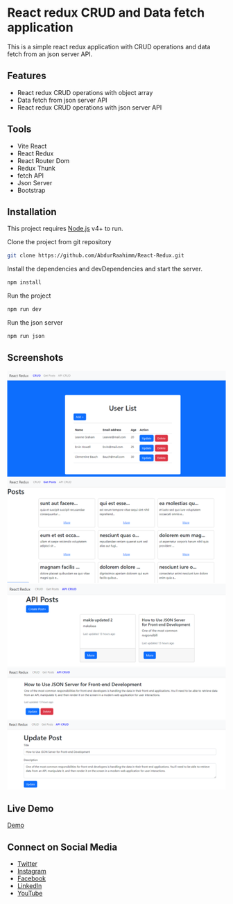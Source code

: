# React redux CRUD and Data fetch application 

This is a simple react redux application with CRUD operations and data fetch from an json server API. 

## Features 

- React redux CRUD operations with object array
- Data fetch from json server API
- React redux CRUD operations with json server API

## Tools

- Vite React
- React Redux
- React Router Dom
- Redux Thunk
- fetch API
- Json Server
- Bootstrap



## Installation

This project requires [Node.js](https://nodejs.org/) v4+ to run.

Clone the project from git repository

```sh
git clone https://github.com/AbdurRaahimm/React-Redux.git
```

Install the dependencies and devDependencies and start the server.

```sh
npm install
```
Run the project

```sh
npm run dev
```
Run the json server

```sh
npm run json
```

## Screenshots
![CRUD](public/image.png)
![fetch data](public/image-1.png)
![json server](public/image-2.png)
![DU](public/image-3.png)
![update](public/image4.png)

## Live Demo
[Demo](https://react-redux-crud-1.herokuapp.com/)



## Connect on Social Media
- [Twitter](https://twitter.com/AbdurRahim4G)
- [Instagram](https://www.instagram.com/abdurrahim4g/)
- [Facebook](https://www.facebook.com/Rahim72446)
- [LinkedIn](https://www.linkedin.com/in/abdur-rahim4g/)
- [YouTube](https://youtube.com/@AbdurRahimm)
